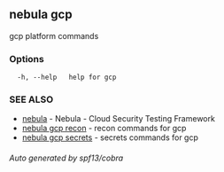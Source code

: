 ## nebula gcp

gcp platform commands

### Options

```
  -h, --help   help for gcp
```

### SEE ALSO

* [nebula](nebula.md)	 - Nebula - Cloud Security Testing Framework
* [nebula gcp recon](nebula_gcp_recon.md)	 - recon commands for gcp
* [nebula gcp secrets](nebula_gcp_secrets.md)	 - secrets commands for gcp

###### Auto generated by spf13/cobra

